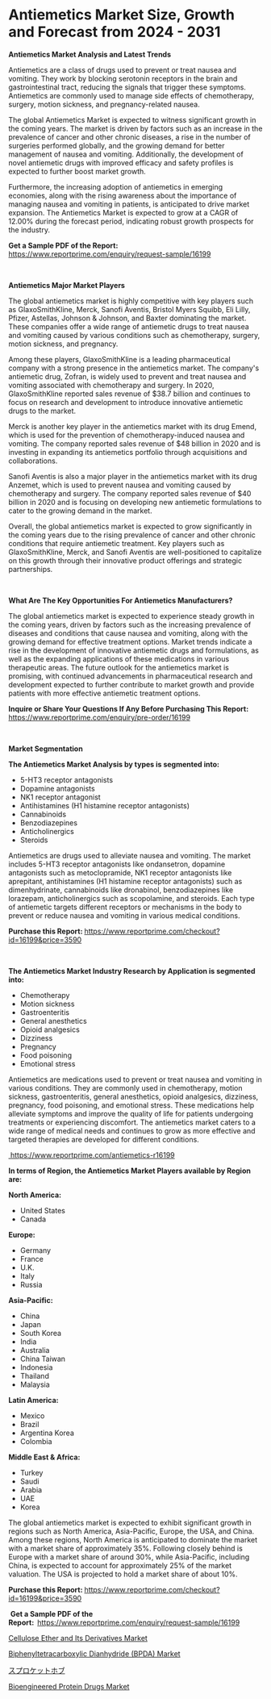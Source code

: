 <p><h1>Antiemetics Market Size, Growth and Forecast from 2024 - 2031</h1></p><p><strong>Antiemetics Market Analysis and Latest Trends</strong></p>
<p><p>Antiemetics are a class of drugs used to prevent or treat nausea and vomiting. They work by blocking serotonin receptors in the brain and gastrointestinal tract, reducing the signals that trigger these symptoms. Antiemetics are commonly used to manage side effects of chemotherapy, surgery, motion sickness, and pregnancy-related nausea.</p><p>The global Antiemetics Market is expected to witness significant growth in the coming years. The market is driven by factors such as an increase in the prevalence of cancer and other chronic diseases, a rise in the number of surgeries performed globally, and the growing demand for better management of nausea and vomiting. Additionally, the development of novel antiemetic drugs with improved efficacy and safety profiles is expected to further boost market growth.</p><p>Furthermore, the increasing adoption of antiemetics in emerging economies, along with the rising awareness about the importance of managing nausea and vomiting in patients, is anticipated to drive market expansion. The Antiemetics Market is expected to grow at a CAGR of 12.00% during the forecast period, indicating robust growth prospects for the industry.</p></p>
<p><strong>Get a Sample PDF of the Report:&nbsp;</strong> <a href="https://www.reportprime.com/enquiry/request-sample/16199">https://www.reportprime.com/enquiry/request-sample/16199</a></p>
<p>&nbsp;</p>
<p><strong>Antiemetics Major Market Players</strong></p>
<p><p>The global antiemetics market is highly competitive with key players such as GlaxoSmithKline, Merck, Sanofi Aventis, Bristol Myers Squibb, Eli Lilly, Pfizer, Astellas, Johnson & Johnson, and Baxter dominating the market. These companies offer a wide range of antiemetic drugs to treat nausea and vomiting caused by various conditions such as chemotherapy, surgery, motion sickness, and pregnancy.</p><p>Among these players, GlaxoSmithKline is a leading pharmaceutical company with a strong presence in the antiemetics market. The company's antiemetic drug, Zofran, is widely used to prevent and treat nausea and vomiting associated with chemotherapy and surgery. In 2020, GlaxoSmithKline reported sales revenue of $38.7 billion and continues to focus on research and development to introduce innovative antiemetic drugs to the market.</p><p>Merck is another key player in the antiemetics market with its drug Emend, which is used for the prevention of chemotherapy-induced nausea and vomiting. The company reported sales revenue of $48 billion in 2020 and is investing in expanding its antiemetics portfolio through acquisitions and collaborations.</p><p>Sanofi Aventis is also a major player in the antiemetics market with its drug Anzemet, which is used to prevent nausea and vomiting caused by chemotherapy and surgery. The company reported sales revenue of $40 billion in 2020 and is focusing on developing new antiemetic formulations to cater to the growing demand in the market.</p><p>Overall, the global antiemetics market is expected to grow significantly in the coming years due to the rising prevalence of cancer and other chronic conditions that require antiemetic treatment. Key players such as GlaxoSmithKline, Merck, and Sanofi Aventis are well-positioned to capitalize on this growth through their innovative product offerings and strategic partnerships.</p></p>
<p>&nbsp;</p>
<p><strong>What Are The Key Opportunities For Antiemetics Manufacturers?</strong></p>
<p><p>The global antiemetics market is expected to experience steady growth in the coming years, driven by factors such as the increasing prevalence of diseases and conditions that cause nausea and vomiting, along with the growing demand for effective treatment options. Market trends indicate a rise in the development of innovative antiemetic drugs and formulations, as well as the expanding applications of these medications in various therapeutic areas. The future outlook for the antiemetics market is promising, with continued advancements in pharmaceutical research and development expected to further contribute to market growth and provide patients with more effective antiemetic treatment options.</p></p>
<p><strong>Inquire or Share Your Questions If Any Before Purchasing This Report:</strong> <a href="https://www.reportprime.com/enquiry/pre-order/16199">https://www.reportprime.com/enquiry/pre-order/16199</a></p>
<p>&nbsp;</p>
<p><strong>Market Segmentation</strong></p>
<p><strong>The Antiemetics Market Analysis by types is segmented into:</strong></p>
<p><ul><li>5-HT3 receptor antagonists</li><li>Dopamine antagonists</li><li>NK1 receptor antagonist</li><li>Antihistamines (H1 histamine receptor antagonists)</li><li>Cannabinoids</li><li>Benzodiazepines</li><li>Anticholinergics</li><li>Steroids</li></ul></p>
<p><p>Antiemetics are drugs used to alleviate nausea and vomiting. The market includes 5-HT3 receptor antagonists like ondansetron, dopamine antagonists such as metoclopramide, NK1 receptor antagonists like aprepitant, antihistamines (H1 histamine receptor antagonists) such as dimenhydrinate, cannabinoids like dronabinol, benzodiazepines like lorazepam, anticholinergics such as scopolamine, and steroids. Each type of antiemetic targets different receptors or mechanisms in the body to prevent or reduce nausea and vomiting in various medical conditions.</p></p>
<p><strong>Purchase this Report:&nbsp;</strong><a href="https://www.reportprime.com/checkout?id=16199&price=3590">https://www.reportprime.com/checkout?id=16199&price=3590</a></p>
<p>&nbsp;</p>
<p><strong>The Antiemetics Market Industry Research by Application is segmented into:</strong></p>
<p><ul><li>Chemotherapy</li><li>Motion sickness</li><li>Gastroenteritis</li><li>General anesthetics</li><li>Opioid analgesics</li><li>Dizziness</li><li>Pregnancy</li><li>Food poisoning</li><li>Emotional stress</li></ul></p>
<p><p>Antiemetics are medications used to prevent or treat nausea and vomiting in various conditions. They are commonly used in chemotherapy, motion sickness, gastroenteritis, general anesthetics, opioid analgesics, dizziness, pregnancy, food poisoning, and emotional stress. These medications help alleviate symptoms and improve the quality of life for patients undergoing treatments or experiencing discomfort. The antiemetics market caters to a wide range of medical needs and continues to grow as more effective and targeted therapies are developed for different conditions.</p></p>
<p><a href="https://www.reportprime.com/antiemetics-r16199">&nbsp;https://www.reportprime.com/antiemetics-r16199</a></p>
<p><strong>In terms of Region, the Antiemetics Market Players available by Region are:</strong></p>
<p>
    <p> <strong> North America: </strong>
        <ul>
            <li>United States</li>
            <li>Canada</li>
        </ul>
        </p> 
    <p> <strong> Europe: </strong>
        <ul>
            <li>Germany</li>
            <li>France</li>
            <li>U.K.</li>
            <li>Italy</li>
            <li>Russia</li>
        </ul>
        </p> 
    <p> <strong> Asia-Pacific: </strong>
        <ul>
            <li>China</li>
            <li>Japan</li>
            <li>South Korea</li>
            <li>India</li>
            <li>Australia</li>
            <li>China Taiwan</li>
            <li>Indonesia</li>
            <li>Thailand</li>
            <li>Malaysia</li>
        </ul>
        </p> 
    <p> <strong> Latin America: </strong>
        <ul>
            <li>Mexico</li>
            <li>Brazil</li>
            <li>Argentina Korea</li>
            <li>Colombia</li>
        </ul>
        </p> 
    <p> <strong> Middle East & Africa: </strong>
        <ul>
            <li>Turkey</li>
            <li>Saudi</li>
            <li>Arabia</li>
            <li>UAE</li>
            <li>Korea</li>
        </ul>
    </p>
    </p>
<p><p>The global antiemetics market is expected to exhibit significant growth in regions such as North America, Asia-Pacific, Europe, the USA, and China. Among these regions, North America is anticipated to dominate the market with a market share of approximately 35%. Following closely behind is Europe with a market share of around 30%, while Asia-Pacific, including China, is expected to account for approximately 25% of the market valuation. The USA is projected to hold a market share of about 10%.</p></p>
<p><strong>Purchase this Report: </strong><a href="https://www.reportprime.com/checkout?id=16199&price=3590">https://www.reportprime.com/checkout?id=16199&price=3590</a></p>
<p>&nbsp;<strong>Get a Sample PDF of the Report:&nbsp;&nbsp;</strong><a href="https://www.reportprime.com/enquiry/request-sample/16199">https://www.reportprime.com/enquiry/request-sample/16199</a></p>
<p><strong></strong></p>
<p><p><a href="https://www.linkedin.com/pulse/cellulose-ether-its-derivatives-market-centers-aspects-zoagc?trackingId=qhS1YebTYjd6cTJSfvr%2Bmg%3D%3D">Cellulose Ether and Its Derivatives Market</a></p><p><a href="https://www.linkedin.com/pulse/biphenyltetracarboxylic-dianhydride-bpda-market-research-hvs1c?trackingId=TCxXVLcEJyoyMQnKu%2FiGpQ%3D%3D">Biphenyltetracarboxylic Dianhydride (BPDA) Market</a></p><p><a href="https://github.com/mohamedbakry57/Market-Research-Report-List-3/blob/main/943435125925.md">スプロケットホブ</a></p><p><a href="https://github.com/CliffMedina6/Market-Research-Report-List-4/blob/main/bioengineered-protein-drugs-market.md">Bioengineered Protein Drugs Market</a></p></p>